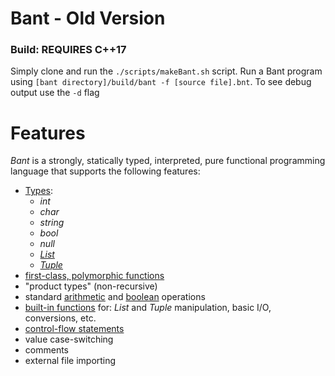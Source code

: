 # Bant - Old Version

### Build: **REQUIRES C++17**
Simply clone and run the ```./scripts/makeBant.sh``` script. Run a Bant program using ```[bant directory]/build/bant -f [source file].bnt```. To see debug output use the ```-d``` flag

# Features
_Bant_ is a strongly, statically typed, interpreted, pure functional programming language that supports the following features:
- [Types](https://github.com/spencerhuston/Bant-Cpp/blob/main/docs/BantFeatures/BantPrimitives.md):
  * _int_
  * _char_
  * _string_
  * _bool_
  * _null_
  * [_List_](https://github.com/spencerhuston/Bant-Cpp/blob/main/docs/BantFeatures/ListType.md)
  * [_Tuple_](https://github.com/spencerhuston/Bant-Cpp/blob/main/docs/BantFeatures/TupleType.md)
- [first-class, polymorphic functions](https://github.com/spencerhuston/Bant-Cpp/blob/main/docs/BantFeatures/Functions.md)
- "product types" (non-recursive)
- standard [arithmetic](https://github.com/spencerhuston/Bant-Cpp/blob/main/docs/BantFeatures/Arithmetic.md) and [boolean](https://github.com/spencerhuston/Bant-Cpp/blob/main/docs/Bant1Features/Boolean.md) operations
- [built-in functions](https://github.com/spencerhuston/Bant-Cpp/blob/main/docs/BantFeatures/BantBuiltins.md) for: _List_ and _Tuple_ manipulation, basic I/O, conversions, etc.
- [control-flow statements](https://github.com/spencerhuston/Bant-Cpp/blob/main/docs/BantFeatures/ControlFlow.md)
- value case-switching
- comments
- external file importing
